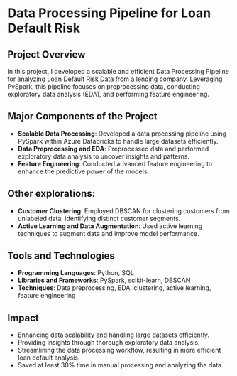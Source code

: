 # Data Processing Pipeline for Loan Default Risk

## Project Overview
In this project, I developed a scalable and efficient Data Processing Pipeline for analyzing Loan Default Risk Data from a lending company. Leveraging PySpark, this pipeline focuses on preprocessing data, conducting exploratory data analysis (EDA), and performing feature engineering.

## Major Components of the Project
- **Scalable Data Processing**: Developed a data processing pipeline using PySpark within Azure Databricks to handle large datasets efficiently.
- **Data Preprocessing and EDA**: Preprocessed data and performed exploratory data analysis to uncover insights and patterns.
- **Feature Engineering**: Conducted advanced feature engineering to enhance the predictive power of the models.
  
## Other explorations:
- **Customer Clustering**: Employed DBSCAN for clustering customers from unlabeled data, identifying distinct customer segments.
- **Active Learning and Data Augmentation**: Used active learning techniques to augment data and improve model performance.

## Tools and Technologies
- **Programming Languages**: Python, SQL
- **Libraries and Frameworks**: PySpark, scikit-learn, DBSCAN
- **Techniques**: Data preprocessing, EDA, clustering, active learning, feature engineering

## Impact
- Enhancing data scalability and handling large datasets efficiently.
- Providing insights through thorough exploratory data analysis.
- Streamlining the data processing workflow, resulting in more efficient loan default analysis.
- Saved at least 30% time in manual processing and analyzing the data.
